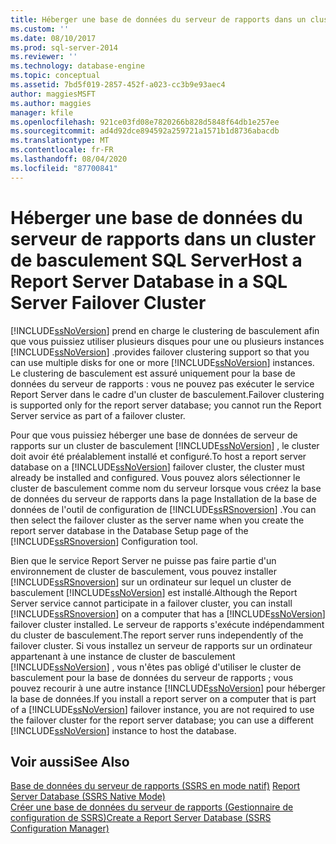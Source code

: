 ```yaml
---
title: Héberger une base de données du serveur de rapports dans un cluster de basculement SQL Server | Microsoft Docs
ms.custom: ''
ms.date: 08/10/2017
ms.prod: sql-server-2014
ms.reviewer: ''
ms.technology: database-engine
ms.topic: conceptual
ms.assetid: 7bd5f019-2857-452f-a023-cc3b9e93aec4
author: maggiesMSFT
ms.author: maggies
manager: kfile
ms.openlocfilehash: 921ce03fd08e7820266b828d5848f64db1e257ee
ms.sourcegitcommit: ad4d92dce894592a259721a1571b1d8736abacdb
ms.translationtype: MT
ms.contentlocale: fr-FR
ms.lasthandoff: 08/04/2020
ms.locfileid: "87700841"
---
```

# <a name="host-a-report-server-database-in-a-sql-server-failover-cluster"></a><span data-ttu-id="82e6d-102">Héberger une base de données du serveur de rapports dans un cluster de basculement SQL Server</span><span class="sxs-lookup"><span data-stu-id="82e6d-102">Host a Report Server Database in a SQL Server Failover Cluster</span></span>
  [!INCLUDE[ssNoVersion](../../includes/ssnoversion-md.md)] <span data-ttu-id="82e6d-103">prend en charge le clustering de basculement afin que vous puissiez utiliser plusieurs disques pour une ou plusieurs instances [!INCLUDE[ssNoVersion](../../includes/ssnoversion-md.md)] .</span><span class="sxs-lookup"><span data-stu-id="82e6d-103">provides failover clustering support so that you can use multiple disks for one or more [!INCLUDE[ssNoVersion](../../includes/ssnoversion-md.md)] instances.</span></span> <span data-ttu-id="82e6d-104">Le clustering de basculement est assuré uniquement pour la base de données du serveur de rapports : vous ne pouvez pas exécuter le service Report Server dans le cadre d'un cluster de basculement.</span><span class="sxs-lookup"><span data-stu-id="82e6d-104">Failover clustering is supported only for the report server database; you cannot run the Report Server service as part of a failover cluster.</span></span>  
  
 <span data-ttu-id="82e6d-105">Pour que vous puissiez héberger une base de données de serveur de rapports sur un cluster de basculement [!INCLUDE[ssNoVersion](../../includes/ssnoversion-md.md)] , le cluster doit avoir été préalablement installé et configuré.</span><span class="sxs-lookup"><span data-stu-id="82e6d-105">To host a report server database on a [!INCLUDE[ssNoVersion](../../includes/ssnoversion-md.md)] failover cluster, the cluster must already be installed and configured.</span></span> <span data-ttu-id="82e6d-106">Vous pouvez alors sélectionner le cluster de basculement comme nom du serveur lorsque vous créez la base de données du serveur de rapports dans la page Installation de la base de données de l'outil de configuration de [!INCLUDE[ssRSnoversion](../../includes/ssrsnoversion-md.md)] .</span><span class="sxs-lookup"><span data-stu-id="82e6d-106">You can then select the failover cluster as the server name when you create the report server database in the Database Setup page of the [!INCLUDE[ssRSnoversion](../../includes/ssrsnoversion-md.md)] Configuration tool.</span></span>  
  
 <span data-ttu-id="82e6d-107">Bien que le service Report Server ne puisse pas faire partie d'un environnement de cluster de basculement, vous pouvez installer [!INCLUDE[ssRSnoversion](../../includes/ssrsnoversion-md.md)] sur un ordinateur sur lequel un cluster de basculement [!INCLUDE[ssNoVersion](../../includes/ssnoversion-md.md)] est installé.</span><span class="sxs-lookup"><span data-stu-id="82e6d-107">Although the Report Server service cannot participate in a failover cluster, you can install [!INCLUDE[ssRSnoversion](../../includes/ssrsnoversion-md.md)] on a computer that has a [!INCLUDE[ssNoVersion](../../includes/ssnoversion-md.md)] failover cluster installed.</span></span> <span data-ttu-id="82e6d-108">Le serveur de rapports s'exécute indépendamment du cluster de basculement.</span><span class="sxs-lookup"><span data-stu-id="82e6d-108">The report server runs independently of the failover cluster.</span></span> <span data-ttu-id="82e6d-109">Si vous installez un serveur de rapports sur un ordinateur appartenant à une instance de cluster de basculement [!INCLUDE[ssNoVersion](../../includes/ssnoversion-md.md)] , vous n'êtes pas obligé d'utiliser le cluster de basculement pour la base de données du serveur de rapports ; vous pouvez recourir à une autre instance [!INCLUDE[ssNoVersion](../../includes/ssnoversion-md.md)] pour héberger la base de données.</span><span class="sxs-lookup"><span data-stu-id="82e6d-109">If you install a report server on a computer that is part of a [!INCLUDE[ssNoVersion](../../includes/ssnoversion-md.md)] failover instance, you are not required to use the failover cluster for the report server database; you can use a different [!INCLUDE[ssNoVersion](../../includes/ssnoversion-md.md)] instance to host the database.</span></span>  
  
## <a name="see-also"></a><span data-ttu-id="82e6d-110">Voir aussi</span><span class="sxs-lookup"><span data-stu-id="82e6d-110">See Also</span></span>  
 <span data-ttu-id="82e6d-111">[Base de données du serveur de rapports &#40;SSRS en mode natif&#41;](../report-server/report-server-database-ssrs-native-mode.md) </span><span class="sxs-lookup"><span data-stu-id="82e6d-111">[Report Server Database &#40;SSRS Native Mode&#41;](../report-server/report-server-database-ssrs-native-mode.md) </span></span>  
 [<span data-ttu-id="82e6d-112">Créer une base de données du serveur de rapports &#40;Gestionnaire de configuration de SSRS&#41;</span><span class="sxs-lookup"><span data-stu-id="82e6d-112">Create a Report Server Database  &#40;SSRS Configuration Manager&#41;</span></span>](../../sql-server/install/create-a-report-server-database-ssrs-configuration-manager.md)  
  
  
